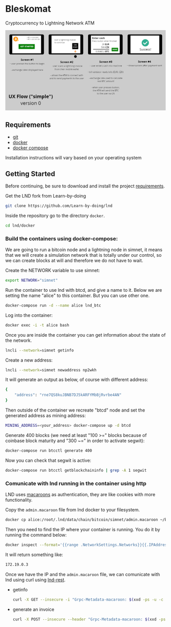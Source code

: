 # Bleskomat

Cryptocurrency to Lightning Network ATM

<img src="images/ux-flows/ux-flow-v0-simple.png" width="800">

## Requirements

- [git](https://git-scm.com/)
- [docker](https://docs.docker.com/install/)
- [docker compose](https://docs.docker.com/compose/install/)

Installation instructions will vary based on your operating system

## Getting Started

Before continuing, be sure to download and install the project [requirements](#requirements).

Get the LND fork from Learn-by-doing

```bash
git clone https://github.com/Learn-by-doing/lnd
```

Inside the repository go to the directory `docker`.

```bash
cd lnd/docker
```

### Build the containers using docker-compose:

We are going to run a bitcoin node and a lightning node in simnet, it means that we will create a simulation network that is totally under our control, so we can create blocks at will and therefore we do not have to wait.

Create the NETWORK variable to use simnet:

```bash
export NETWORK="simnet"
```

Run the container to use lnd with btcd, and give a name to it. Below we are setting the name "alice" to this container. But you can use other one.

```bash
docker-compose run -d --name alice lnd_btc
```

Log into the container:

```bash
docker exec -i -t alice bash
```

Once you are inside the container you can get information about the state of the network.

```bash
lncli --network=simnet getinfo
```

Create a new address:

```bash
lncli --network=simnet newaddress np2wkh
```

It will generate an output as below, of course with different address:

```bash
{
    "address": "rne7QS8kuJBNB7DJ5kARFYMbBjRvrbe4AN"
}
```

Then outside of the container we recreate "btcd" node and set the generated address as mining address:

```bash
MINING_ADDRESS=<your_address> docker-compose up -d btcd
```

Generate 400 blocks (we need at least "100 >=" blocks because of coinbase block maturity and "300 ~=" in order to activate segwit):

```bash
docker-compose run btcctl generate 400
```

Now you can check that segwit is active:

```bash
docker-compose run btcctl getblockchaininfo | grep -A 1 segwit
```

### Comunicate with lnd running in the container using http

LND uses [macaroons](https://github.com/lightningnetwork/lnd/blob/master/docs/macaroons.md) as authentication, they are like cookies with more functionality.

Copy the `admin.macaroon` file from lnd docker to your filesystem.

```bash
docker cp alice:/root/.lnd/data/chain/bitcoin/simnet/admin.macaroon ~/bleskomat
```

Then you need to find the IP where your container is running. You do it by running the command below:

```bash
docker inspect --format='{{range .NetworkSettings.Networks}}{{.IPAddress}}{{end}}' alice
```

It will return something like:

```bash
172.19.0.3
```

Once we have the IP and the `admin.macaroon` file, we can comunicate with lnd using curl using [lnd-rest](https://api.lightning.community/rest/index.html#lnd-rest-api-reference).

- getinfo

  ```bash
  curl -X GET --insecure -i "Grpc-Metadata-macaroon: $(xxd -ps -u -c 1000 ~/Desktop/admin.macaroon)" https://172.19.0.3:8001/v1/getinfo
  ```

- generate an invoice

  ```bash
  curl -X POST --insecure --header "Grpc-Metadata-macaroon: $(xxd -ps -u -c 1000 ~/Desktop/admin.macaroon)" --data '{"expiry":"144","value":"1000"}' https://172.19.0.3:8001/v1/invoices
  ```
